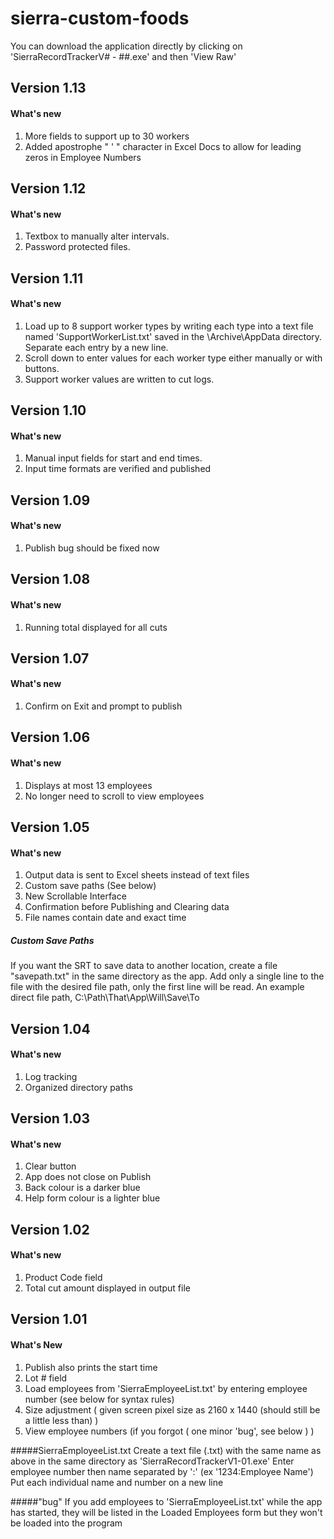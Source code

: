 # sierra-custom-foods

You can download the application directly by clicking on 'SierraRecordTrackerV# - ##.exe' and then 'View Raw'

## Version 1.13
#### What's new
1. More fields to support up to 30 workers
2. Added apostrophe " ' " character in Excel Docs to allow for leading zeros in Employee Numbers

## Version 1.12
#### What's new
1. Textbox to manually alter intervals.
2. Password protected files.

## Version 1.11
#### What's new
1. Load up to 8 support worker types by writing each type into a text file named 'SupportWorkerList.txt' saved
   in the \Archive\AppData directory. Separate each entry by a new line.
2. Scroll down to enter values for each worker type either manually or with buttons.
3. Support worker values are written to cut logs.


## Version 1.10
#### What's new
1. Manual input fields for start and end times. 
2. Input time formats are verified and published


## Version 1.09
#### What's new
1. Publish bug should be fixed now


## Version 1.08
#### What's new
1. Running total displayed for all cuts


## Version 1.07
#### What's new
 1. Confirm on Exit and prompt to publish


## Version 1.06
#### What's new
 1. Displays at most 13 employees
 2. No longer need to scroll to view employees


## Version 1.05
#### What's new
1. Output data is sent to Excel sheets instead of text files
2. Custom save paths (See below)
3. New Scrollable Interface
4. Confirmation before Publishing and Clearing data
5. File names contain date and exact time

##### Custom Save Paths
If you want the SRT to save data to another location, create a file "savepath.txt" in the same directory as the app.
Add only a single line to the file with the desired file path, only the first line will be read.
An example direct file path, C:\Path\That\App\Will\Save\To


## Version 1.04
#### What's new

1. Log tracking
2. Organized directory paths

## Version 1.03
#### What's new 
1. Clear button
2. App does not close on Publish
3. Back colour is a darker blue
4. Help form colour is a lighter blue


## Version 1.02
#### What's new
1. Product Code field
2. Total cut amount displayed in output file


## Version 1.01
#### What's New
1. Publish also prints the start time
2. Lot # field 
3. Load employees from 'SierraEmployeeList.txt' by entering employee number (see below for syntax rules)
4. Size adjustment ( given screen pixel size as 2160 x 1440 (should still be a little less than) )
5. View employee numbers (if you forgot ( one minor 'bug', see below ) )

#####SierraEmployeeList.txt
Create a text file (.txt) with the same name as above in the same directory as 'SierraRecordTrackerV1-01.exe'
Enter employee number then name separated by ':' (ex '1234:Employee Name')
Put each individual name and number on a new line

#####"bug"
If you add employees to 'SierraEmployeeList.txt' while the app has started, they will be listed in the Loaded Employees form but
they won't be loaded into the program
